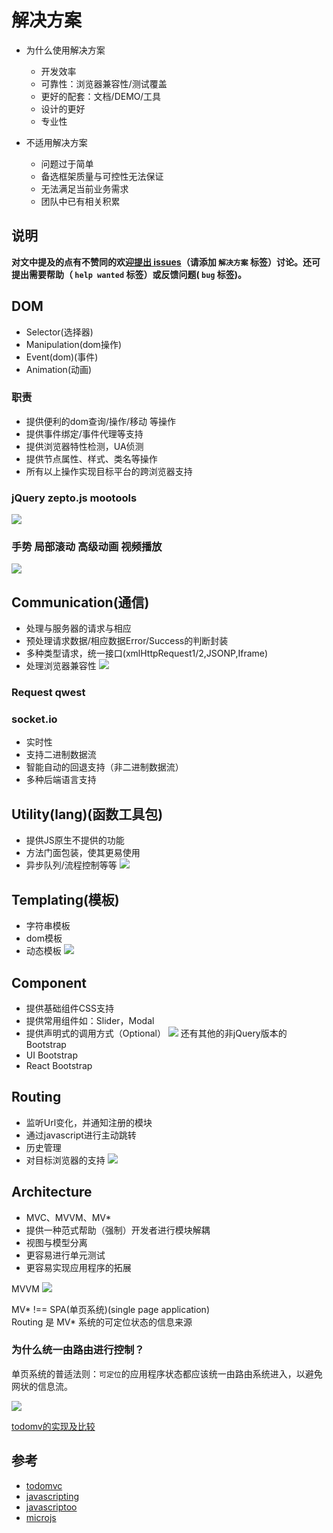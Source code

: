 # 解决方案
- 为什么使用解决方案
  - 开发效率
  - 可靠性：浏览器兼容性/测试覆盖
  - 更好的配套：文档/DEMO/工具
  - 设计的更好
  - 专业性

- 不适用解决方案
  - 问题过于简单
  - 备选框架质量与可控性无法保证
  - 无法满足当前业务需求
  - 团队中已有相关积累

## 说明
**对文中提及的点有不赞同的欢迎[提出 issues](https://github.com/kuckboy1994/dailyNote/issues/new)（请添加 `解决方案` 标签）讨论。还可提出需要帮助（ `help wanted` 标签）或反馈问题( `bug` 标签)。**

## DOM
- Selector(选择器)
- Manipulation(dom操作)
- Event(dom)(事件)
- Animation(动画)
### 职责
- 提供便利的dom查询/操作/移动 等操作
- 提供事件绑定/事件代理等支持
- 提供浏览器特性检测，UA侦测
- 提供节点属性、样式、类名等操作
- 所有以上操作实现目标平台的跨浏览器支持
### jQuery zepto.js mootools
![](images/mootool、jQuery、zepto.js对比.png)

### 手势 局部滚动 高级动画 视频播放
![](images/手势、局部滚动、高级动画、视频播放.png)

## Communication(通信)
- 处理与服务器的请求与相应
- 预处理请求数据/相应数据Error/Success的判断封装
- 多种类型请求，统一接口(xmlHttpRequest1/2,JSONP,Iframe)
- 处理浏览器兼容性
![](images/request.png)

### Request qwest

### socket.io
- 实时性
- 支持二进制数据流
- 智能自动的回退支持（非二进制数据流）
- 多种后端语言支持

## Utility(lang)(函数工具包)
- 提供JS原生不提供的功能
- 方法门面包装，使其更易使用
- 异步队列/流程控制等等
![](images/Utility.png)

## Templating(模板)
- 字符串模板
- dom模板
- 动态模板
![](images/Templating.png)

## Component
- 提供基础组件CSS支持
- 提供常用组件如：Slider，Modal
- 提供声明式的调用方式（Optional）
![](images/Bootstraps、Foundation.png)
还有其他的非jQuery版本的Bootstrap
- UI Bootstrap
- React Bootstrap

## Routing
- 监听Url变化，并通知注册的模块
- 通过javascript进行主动跳转
- 历史管理
- 对目标浏览器的支持
![](images/Routing.png)

## Architecture
- MVC、MVVM、MV*
- 提供一种范式帮助（强制）开发者进行模块解耦
- 视图与模型分离
- 更容易进行单元测试
- 更容易实现应用程序的拓展

MVVM
![](images/MVVM.png)

MV* !== SPA(单页系统)(single page application)  
Routing 是 MV* 系统的可定位状态的信息来源

### 为什么统一由路由进行控制？
单页系统的普适法则：`可定位`的应用程序状态都应该统一由路由系统进入，以避免网状的信息流。

![](images/路由控制.png)

[todomv的实现及比较](http://todomvc.com/)


## 参考
- [todomvc](http://todomvc.com/)
- [javascripting](https://www.javascripting.com/)
- [javascriptoo](http://www.javascriptoo.com/)
- [microjs](http://microjs.com/#)
